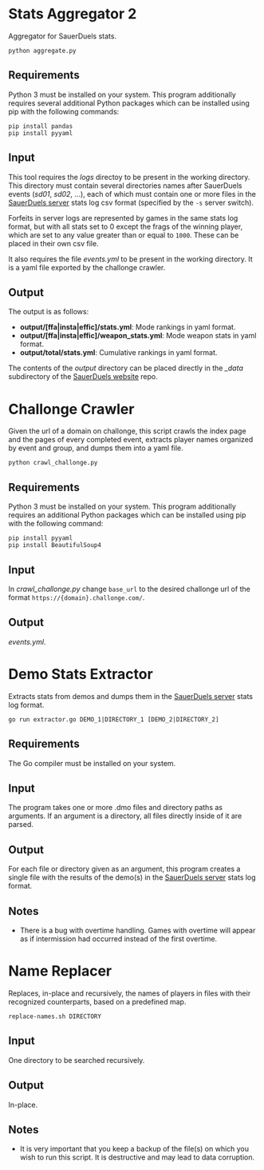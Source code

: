 # Stats Aggregator 2

Aggregator for SauerDuels stats.

```
python aggregate.py
```

## Requirements

Python 3 must be installed on your system. This program additionally requires several additional Python packages which can be installed using pip with the following commands:

```
pip install pandas
pip install pyyaml
```

## Input

This tool requires the *logs* directoy to be present in the working directory. This directory must contain several directories names after SauerDuels events (*sd01*, *sd02*, ...), each of which must contain one or more files in the [SauerDuels server](https://github.com/sauerduels/sauer-server) stats log csv format (specified by the `-s` server switch).

Forfeits in server logs are represented by games in the same stats log format, but with all stats set to 0 except the frags of the winning player, which are set to any value greater than or equal to `1000`. These can be placed in their own csv file.

It also requires the file *events.yml* to be present in the working directory. It is a yaml file exported by the challonge crawler.

## Output

The output is as follows:

- **output/[ffa|insta|effic]/stats.yml**: Mode rankings in yaml format.
- **output/[ffa|insta|effic]/weapon_stats.yml**: Mode weapon stats in yaml format.
- **output/total/stats.yml**: Cumulative rankings in yaml format.

The contents of the *output* directory can be placed directly in the *_data* subdirectory of the [SauerDuels website](https://github.com/sauerduels/website) repo.

# Challonge Crawler

Given the url of a domain on challonge, this script crawls the index page and the pages of every completed event, extracts player names organized by event and group, and dumps them into a yaml file.

```
python crawl_challonge.py
```

## Requirements

Python 3 must be installed on your system. This program additionally requires an additional Python packages which can be installed using pip with the following command:

```
pip install pyyaml
pip install BeautifulSoup4
```

## Input

In *crawl_challonge.py* change `base_url` to the desired challonge url of the format `https://{domain}.challonge.com/`.

## Output

*events.yml*.

# Demo Stats Extractor

Extracts stats from demos and dumps them in the [SauerDuels server](https://github.com/sauerduels/sauer-server) stats log format.

```
go run extractor.go DEMO_1|DIRECTORY_1 [DEMO_2|DIRECTORY_2]
```

## Requirements

The Go compiler must be installed on your system.

## Input

The program takes one or more .dmo files and directory paths as arguments. If an argument is a directory, all files directly inside of it are parsed.

## Output

For each file or directory given as an argument, this program creates a single file with the results of the demo(s) in the [SauerDuels server](https://github.com/sauerduels/server) stats log format.

## Notes

- There is a bug with overtime handling. Games with overtime will appear as if intermission had occurred instead of the first overtime.

# Name Replacer

Replaces, in-place and recursively, the names of players in files with their recognized counterparts, based on a predefined map.

```
replace-names.sh DIRECTORY
```

## Input

One directory to be searched recursively.

## Output

In-place.

## Notes

- It is very important that you keep a backup of the file(s) on which you wish to run this script. It is destructive and may lead to data corruption.
